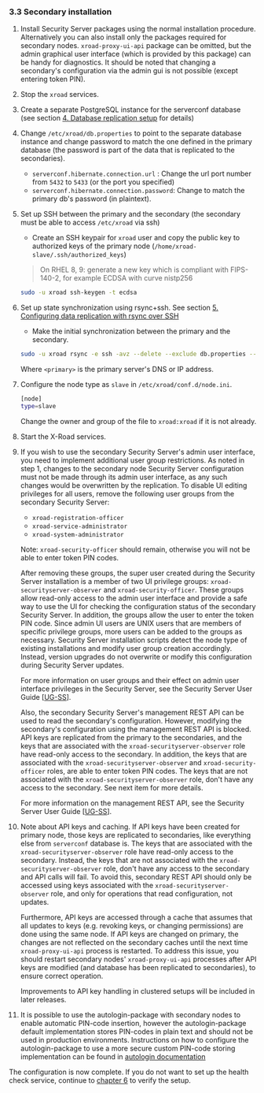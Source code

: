 ### 3.3 Secondary installation
1. Install Security Server packages using the normal installation procedure. Alternatively you can also install only the packages
   required for secondary nodes. `xroad-proxy-ui-api` package can be omitted, but the admin graphical user interface
   (which is provided by this package) can be handy for diagnostics. It should be noted that changing a secondary's
   configuration via the admin gui is not possible (except entering token PIN).
2. Stop the `xroad` services.
3. Create a separate PostgreSQL instance for the serverconf database (see section
   [4. Database replication setup](#4-database-replication-setup) for details)
4. Change `/etc/xroad/db.properties` to point to the separate database instance and change password to match the one
   defined in the primary database (the password is part of the data that is replicated to the secondaries).
    * `serverconf.hibernate.connection.url` : Change the url port number from `5432` to `5433` (or the port you specified)
    * `serverconf.hibernate.connection.password`: Change to match the primary db's password (in plaintext).
5. Set up SSH between the primary and the secondary (the secondary must be able to access `/etc/xroad` via ssh)
   * Create an SSH keypair for `xroad` user and copy the public key to authorized keys of the primary node
   (`/home/xroad-slave/.ssh/authorized_keys`)
   > On RHEL 8, 9: generate a new key which is compliant with FIPS-140-2, for example ECDSA with curve nistp256
      ```bash
      sudo -u xroad ssh-keygen -t ecdsa
      ```
6. Set up state synchronization using rsync+ssh. See section
   [5. Configuring data replication with rsync over SSH](#5-configuring-data-replication-with-rsync-over-ssh)
   * Make the initial synchronization between the primary and the secondary.
   ```bash
   sudo -u xroad rsync -e ssh -avz --delete --exclude db.properties --exclude "/postgresql" --exclude "/conf.d/node.ini" --exclude "/gpghome" xroad-slave@<primary>:/etc/xroad/ /etc/xroad/
   ```
   Where `<primary>` is the primary server's DNS or IP address.
7. Configure the node type as `slave` in `/etc/xroad/conf.d/node.ini`.

      ```bash
      [node]
      type=slave
      ```
      Change the owner and group of the file to `xroad:xroad` if it is not already.
8. Start the X-Road services.
9. If you wish to use the secondary Security Server's admin user interface, you need to implement additional user group restrictions. As noted in step 1, changes to the secondary node Security Server configuration must not be made through its admin user interface, as any such changes would be overwritten by the replication. To disable UI editing privileges for all users, remove the following user groups from the secondary Security Server:

   * `xroad-registration-officer`
   * `xroad-service-administrator`
   * `xroad-system-administrator`
   
   Note: `xroad-security-officer` should remain, otherwise you will not be able to enter token PIN codes.

   After removing these groups, the super user created during the Security Server installation is a member of two UI privilege groups: `xroad-securityserver-observer` and `xroad-security-officer`. These groups allow read-only access to the admin user interface and provide a safe way to use the UI for checking the configuration status of the secondary Security Server. In addition, the groups allow the user to enter the token PIN code. Since admin UI users are UNIX users that are members of specific privilege groups, more users can be added to the groups as necessary. Security Server installation scripts detect the node type of existing installations and modify user group creation accordingly. Instead, version upgrades do not overwrite or modify this configuration during Security Server updates.

   For more information on user groups and their effect on admin user interface privileges in the Security Server, see the  Security Server User Guide \[[UG-SS](#13-references)\].

   Also, the secondary Security Server's management REST API can be used to read the secondary's configuration. However, modifying the secondary's configuration using the management REST API is blocked. API keys are replicated from the primary to the secondaries, and the keys that are associated with the `xroad-securityserver-observer` role have read-only access to the secondary. In addition, the keys that are associated with the `xroad-securityserver-observer` and `xroad-security-officer` roles, are able to enter token PIN codes. The keys that are not associated with the `xroad-securityserver-observer` role, don't have any access to the secondary. See next item for more details.

   For more information on the management REST API, see the  Security Server User Guide \[[UG-SS](#13-references)\].

10. Note about API keys and caching.
    If API keys have been created for primary node, those keys are replicated to secondaries, like everything else from `serverconf` database is.
    The keys that are associated with the `xroad-securityserver-observer` role have read-only access to the secondary.
    Instead, the keys that are not associated with the `xroad-securityserver-observer` role, don't have any access to the secondary and API calls will fail.
    To avoid this, secondary REST API should only be accessed using keys associated with the `xroad-securityserver-observer` role, and only for operations that read configuration, not updates. 
   
    Furthermore, API keys are accessed through a cache that assumes that all updates to keys (e.g. revoking keys, or changing permissions) are done using the same node.
    If API keys are changed on primary, the changes are not reflected on the secondary caches until the next time `xroad-proxy-ui-api` process is restarted.
    To address this issue, you should restart secondary nodes' `xroad-proxy-ui-api` processes after API keys are modified (and database has been replicated to secondaries), to ensure correct operation.
   
    Improvements to API key handling in clustered setups will be included in later releases.

11. It is possible to use the autologin-package with secondary nodes to enable automatic PIN-code insertion, however the autologin-package default implementation stores PIN-codes in plain text and should not be used in production environments. Instructions on how to configure the autologin-package to use a more secure custom PIN-code storing implementation can be found in [autologin documentation](../Utils/ug-autologin_x-road_v6_autologin_user_guide.md)

The configuration is now complete. If you do not want to set up the health check service, continue to [chapter 6](#6-verifying-the-setup)
 to verify the setup.